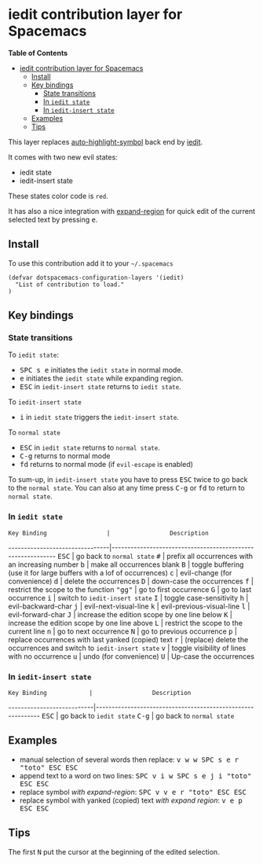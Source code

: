 # iedit contribution layer for Spacemacs

<!-- markdown-toc start - Don't edit this section. Run M-x markdown-toc/generate-toc again -->
**Table of Contents**

- [iedit contribution layer for Spacemacs](#iedit-contribution-layer-for-spacemacs)
    - [Install](#install)
    - [Key bindings](#key-bindings)
        - [State transitions](#state-transitions)
        - [In `iedit state`](#in-iedit-state)
        - [In `iedit-insert state`](#in-iedit-insert-state)
    - [Examples](#examples)
    - [Tips](#tips)

<!-- markdown-toc end -->

This layer replaces [auto-highlight-symbol][] back end by [iedit][].

It comes with two new evil states:
- iedit state
- iedit-insert state

These states color code is `red`.

It has also a nice integration with [expand-region][] for quick edit
of the current selected text by pressing <kbd>e</kbd>.

## Install

To use this contribution add it to your `~/.spacemacs`

```elisp
(defvar dotspacemacs-configuration-layers '(iedit)
  "List of contribution to load."
)
```

## Key bindings

### State transitions

To `iedit state`:
- <kbd>SPC s e</kbd> initiates the `iedit state` in normal mode.
- <kbd>e</kbd> initiates the `iedit state` while expanding region.
- <kbd>ESC</kbd> in `iedit-insert state` returns to `iedit state`.

To `iedit-insert state`
- <kbd>i</kbd> in `iedit state` triggers the `iedit-insert state`.

To `normal state`
- <kbd>ESC</kbd> in `iedit state` returns to `normal state`.
- <kbd>C-g</kbd> returns to normal mode
- <kbd>fd</kbd> returns to normal mode (if `evil-escape` is enabled)

To sum-up, in `iedit-insert state` you have to press <kbd>ESC</kbd> twice to
go back to the `normal state`. You can also at any time press <kbd>C-g</kbd>
or <kbd>fd</kbd> to return to `normal state`.

### In `iedit state`

    Key Binding                 |                 Description
--------------------------------|------------------------------------------------------------
<kbd>ESC</kbd>                  | go back to `normal state`
<kbd>#</kbd>                    | prefix all occurrences with an increasing number
<kbd>b</kbd>                    | make all occurrences blank
<kbd>B</kbd>                    | toggle buffering (use it for large buffers with a lof of occurrences)
<kbd>c</kbd>                    | evil-change (for convenience)
<kbd>d</kbd>                    | delete the occurrences
<kbd>D</kbd>                    | down-case the occurrences
<kbd>f</kbd>                    | restrict the scope to the function
<kbd>"gg"</kbd>                 | go to first occurrence
<kbd>G</kbd>                    | go to last occurrence
<kbd>i</kbd>                    | switch to `iedit-insert state`
<kbd>I</kbd>                    | toggle case-sensitivity
<kbd>h</kbd>                    | evil-backward-char
<kbd>j</kbd>                    | evil-next-visual-line
<kbd>k</kbd>                    | evil-previous-visual-line
<kbd>l</kbd>                    | evil-forward-char
<kbd>J</kbd>                    | increase the edition scope by one line below
<kbd>K</kbd>                    | increase the edition scope by one line above
<kbd>L</kbd>                    | restrict the scope to the current line
<kbd>n</kbd>                    | go to next occurrence
<kbd>N</kbd>                    | go to previous occurrence
<kbd>p</kbd>                    | replace occurrences with last yanked (copied) text
<kbd>r</kbd>                    | (replace) delete the occurrences and switch to `iedit-insert state`
<kbd>v</kbd>                    | toggle visibility of lines with no occurrence
<kbd>u</kbd>                    | undo (for convenience)
<kbd>U</kbd>                    | Up-case the occurrences

### In `iedit-insert state`

    Key Binding            |                 Description
---------------------------|------------------------------------------------------------
<kbd>ESC</kbd>             | go back to `iedit state`
<kbd>C-g</kbd>             | go back to `normal state`

## Examples

- manual selection of several words then replace: <kbd>v w w SPC s e r "toto" ESC ESC</kbd>
- append text to a word on two lines: <kbd>SPC v i w SPC s e j i "toto" ESC ESC</kbd>
- replace symbol _with expand-region_: <kbd>SPC v v e r "toto" ESC ESC</kbd>
- replace symbol with yanked (copied) text _with expand region_: <kbd>v e p ESC ESC</kbd>

## Tips

The first <kbd>N</kbd> put the cursor at the beginning of the edited selection.

[auto-highlight-symbol]: https://github.com/gennad/auto-highlight-symbol
[iedit]: https://github.com/tsdh/iedit
[expand-region]: https://github.com/magnars/expand-region.el
